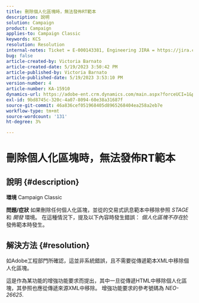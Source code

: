 ```yaml
---
title: 刪除個人化區塊時，無法發佈RT範本
description: 說明
solution: Campaign
product: Campaign
applies-to: Campaign Classic
keywords: KCS
resolution: Resolution
internal-notes: Ticket = E-000143381, Engineering JIRA = https://jira.corp.adobe.com/browse/NEO-26451 , Enhancement = https://jira.corp.adobe.com/browse/NEO-26451
bug: false
article-created-by: Victoria Barnato
article-created-date: 5/19/2023 3:50:42 PM
article-published-by: Victoria Barnato
article-published-date: 5/19/2023 3:53:10 PM
version-number: 4
article-number: KA-15910
dynamics-url: https://adobe-ent.crm.dynamics.com/main.aspx?forceUCI=1&pagetype=entityrecord&etn=knowledgearticle&id=fb24c1e2-5cf6-ed11-8848-6045bd0065b6
exl-id: 9bd8745c-320c-4a07-8094-60e38a31687f
source-git-commit: 46a836cef051968405d8965268404ea258a2eb7e
workflow-type: tm+mt
source-wordcount: '131'
ht-degree: 3%

---
```


# 刪除個人化區塊時，無法發佈RT範本

## 說明 {#description}

<b>環境</b>
Campaign Classic


<b>問題/症狀</b>
如果刪除任何個人化區塊，並從的交易式訊息範本中移除參照 *STAGE* 和 *開發* 環境。 在這種情況下，提及以下內容時發生錯誤： *個人化區塊不存在*&#x200B;於發佈範本時發生。


## 解決方法 {#resolution}


如Adobe工程部門所確認，這並非系統錯誤，且不需要從傳遞範本XML中移除個人化區塊。

這是作為某功能的增強功能要求而提出，其中一旦從傳遞HTML中移除個人化區塊，其參照也應從傳遞來源XML中移除。 增強功能要求的參考號碼為 *NEO-26625*.
